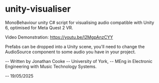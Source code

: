 # unity-visualiser
MonoBehaviour unity C# script for visualising audio compatible with Unity 6, optimised for Meta Quest 2 VR.

Video Demonstration:
https://youtu.be/l2MgpAnzCYY

Prefabs can be dropped into a Unity scene, you'll need to change the AudioSource component to some audio you have in your project.

-- Written by Jonathan Cooke
-- University of York, 
-- MEng in Electronic Engineering with Music Technology Systems.

-- 19/05/2025
